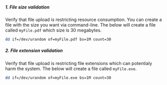 

##### 1. File size validation
Verify that file upload is restricting resource consumption. You can create a file with the size you want via command-line.
The below will create a file called `myFile.pdf` which size is 30 megabytes.
``` bash
dd if=/dev/urandom of=myFile.pdf bs=1M count=30
```

##### 2. File extension validation
Verify that file upload is restricting file extensions which can potentialy harm the system.
The below will create a file called `myFile.exe`.
``` bash
dd if=/dev/urandom of=myFile.exe bs=1M count=30
```
